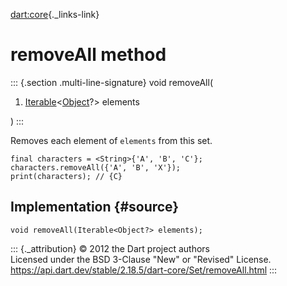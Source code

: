 [dart:core](../../dart-core/dart-core-library){._links-link}

removeAll method
================

::: {.section .multi-line-signature}
void removeAll(

1.  [Iterable](../iterable-class)\<[Object](../object-class)?\> elements

)
:::

Removes each element of `elements` from this set.

``` {.language-dart data-language="dart"}
final characters = <String>{'A', 'B', 'C'};
characters.removeAll({'A', 'B', 'X'});
print(characters); // {C}
```

Implementation {#source}
--------------

``` {.language-dart data-language="dart"}
void removeAll(Iterable<Object?> elements);
```

::: {._attribution}
© 2012 the Dart project authors\
Licensed under the BSD 3-Clause \"New\" or \"Revised\" License.\
<https://api.dart.dev/stable/2.18.5/dart-core/Set/removeAll.html>
:::
